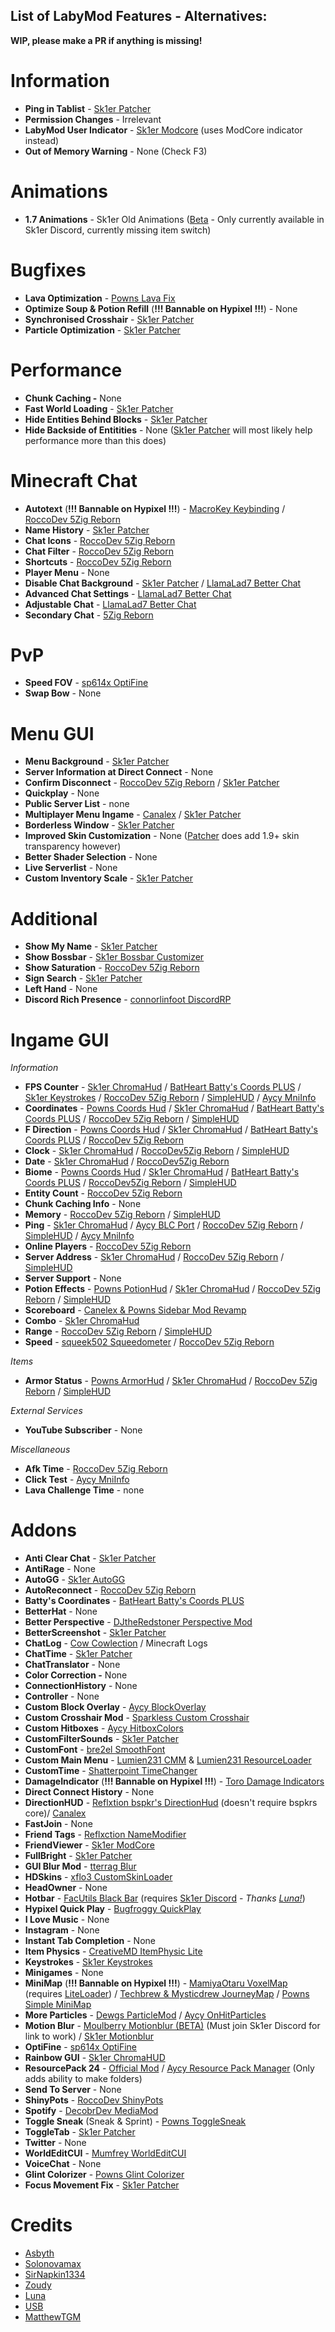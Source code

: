 
## List of LabyMod Features - Alternatives:
**WIP, please make a PR if anything is missing!**

# Information
- **Ping in Tablist** - [Sk1er Patcher](https://sk1er.club/mods/patcher)
- **Permission Changes** - Irrelevant
- **LabyMod User Indicator** - [Sk1er Modcore](https://sk1er.club/mods/modcore) (uses ModCore indicator instead)
- **Out of Memory Warning** - None (Check F3)

# Animations
- **1.7 Animations** - Sk1er Old Animations ([Beta](https://sk1er.club/beta) - Only currently available in Sk1er Discord, currently missing item switch)

# Bugfixes
- **Lava Optimization** - [Powns Lava Fix](https://download.powns.dev/lavafix189)
- **Optimize Soup & Potion Refill** (**!!! Bannable on Hypixel !!!**) - None
- **Synchronised Crosshair** - [Sk1er Patcher](https://sk1er.club/mods/patcher)
- **Particle Optimization** - [Sk1er Patcher](https://sk1er.club/mods/patcher)

# Performance
- **Chunk Caching -** None
- **Fast World Loading** - [Sk1er Patcher](https://sk1er.club/mods/patcher)
- **Hide Entities Behind Blocks** - [Sk1er Patcher](https://sk1er.club/mods/patcher)
- **Hide Backside of Entitities** - None ([Sk1er Patcher](https://sk1er.club/mods/patcher) will most likely help performance more than this does)

# Minecraft Chat
- **Autotext** (**!!! Bannable on Hypixel !!!**) - [MacroKey Keybinding](https://www.curseforge.com/minecraft/mc-mods/macrokey-keybinding/files/2659839) / [RoccoDev 5Zig Reborn](https://5zigreborn.eu/)
- **Name History** - [Sk1er Patcher](https://sk1er.club/mods/patcher)
- **Chat Icons** - [RoccoDev 5Zig Reborn](https://5zigreborn.eu/)
- **Chat Filter** - [RoccoDev 5Zig Reborn](https://5zigreborn.eu/)
- **Shortcuts** - [RoccoDev 5Zig Reborn](https://5zigreborn.eu/)
- **Player Menu** - None
- **Disable Chat Background** - [Sk1er Patcher](https://sk1er.club/mods/patcher) / [LlamaLad7 Better Chat](https://www.curseforge.com/minecraft/mc-mods/better-chat/files/3048404)
- **Advanced Chat Settings** - [LlamaLad7 Better Chat](https://www.curseforge.com/minecraft/mc-mods/better-chat/files/3048404)
- **Adjustable Chat** - [LlamaLad7 Better Chat](https://www.curseforge.com/minecraft/mc-mods/better-chat/files/3048404)
- **Secondary Chat** - [5Zig Reborn](https://5zigreborn.eu/)

# PvP
- **Speed FOV** - [sp614x OptiFine](https://optifine.net/adloadx?f=OptiFine_1.8.9_HD_U_M5.jar)
- **Swap Bow** - None

# Menu GUI
- **Menu Background** - [Sk1er Patcher](https://sk1er.club/mods/patcher)
- **Server Information at Direct Connect** - None
- **Confirm Disconnect** - [RoccoDev 5Zig Reborn](https://5zigreborn.eu/) / [Sk1er Patcher](https://sk1er.club/mods/patcher)
- **Quickplay** - None
- **Public Server List** - none
- **Multiplayer Menu Ingame** - [Canalex](https://www.youtube.com/watch?v=04EangMQd7I) / [Sk1er Patcher](https://sk1er.club/mods/patcher)
- **Borderless Window** - [Sk1er Patcher](https://sk1er.club/mods/patcher)
- **Improved Skin Customization** - None ([Patcher](https://sk1er.club/mods/patcher) does add 1.9+ skin transparency however)
- **Better Shader Selection** - None
- **Live Serverlist** - None
- **Custom Inventory Scale** - [Sk1er Patcher](https://sk1er.club/mods/patcher)

# Additional
- **Show My Name** - [Sk1er Patcher](https://sk1er.club/mods/patcher)
- **Show Bossbar** - [Sk1er Bossbar Customizer](https://sk1er.club/mods/bossbar_customizer)
- **Show Saturation** - [RoccoDev 5Zig Reborn](https://5zigreborn.eu/)
- **Sign Search** - [Sk1er Patcher](https://sk1er.club/mods/patcher)
- **Left Hand** - None
- **Discord Rich Presence** - [connorlinfoot DiscordRP](https://hypixel.net/threads/forge-1-8-9-discordrp-rich-presence-for-minecraft-hypixel.1573606/)

# Ingame GUI 

_Information_
- **FPS Counter** - [Sk1er ChromaHud](https://sk1er.club/mods/ChromaHUD) / [BatHeart Batty's Coords PLUS](https://www.curseforge.com/minecraft/mc-mods/batty-ui/files/2272073) / [Sk1er Keystrokes](https://sk1er.club/mods/keystrokesmod) / [RoccoDev 5Zig Reborn](https://5zigreborn.eu/) / [SimpleHUD](https://github.com/TGMDevelopment/SimpleHUD-Forge)  / [Aycy MniInfo](https://www.youtube.com/watch?v=9OwPMxBzQog)
- **Coordinates** - [Powns Coords Hud](https://download.powns.dev/coordsmod189) / [Sk1er ChromaHud](https://sk1er.club/mods/ChromaHUD) / [BatHeart Batty's Coords PLUS](https://www.curseforge.com/minecraft/mc-mods/batty-ui/files/2272073) / [RoccoDev 5Zig Reborn](https://5zigreborn.eu/) / [SimpleHUD](https://github.com/TGMDevelopment/SimpleHUD-Forge)
- **F Direction** - [Powns Coords Hud](https://download.powns.dev/coordsmod189) / [Sk1er ChromaHud](https://sk1er.club/mods/ChromaHUD) / [BatHeart Batty's Coords PLUS](https://www.curseforge.com/minecraft/mc-mods/batty-ui/files/2272073) / [RoccoDev 5Zig Reborn](https://5zigreborn.eu/)
- **Clock** - [Sk1er ChromaHud](https://sk1er.club/mods/ChromaHUD) / [RoccoDev5Zig Reborn](https://5zigreborn.eu/) / [SimpleHUD](https://github.com/TGMDevelopment/SimpleHUD-Forge)
- **Date** - [Sk1er ChromaHud](https://sk1er.club/mods/ChromaHUD) / [RoccoDev5Zig Reborn](https://5zigreborn.eu/)
- **Biome** - [Powns Coords Hud](https://download.powns.dev/coordsmod189) / [Sk1er ChromaHud](https://sk1er.club/mods/ChromaHUD) / [BatHeart Batty's Coords PLUS](https://www.curseforge.com/minecraft/mc-mods/batty-ui/files/2272073) / [RoccoDev5Zig Reborn](https://5zigreborn.eu/) / [SimpleHUD](https://github.com/TGMDevelopment/SimpleHUD-Forge)
- **Entity Count** - [RoccoDev 5Zig Reborn](https://5zigreborn.eu/)
- **Chunk Caching Info** - None
- **Memory** - [RoccoDev 5Zig Reborn](https://5zigreborn.eu/) / [SimpleHUD](https://github.com/TGMDevelopment/SimpleHUD-Forge)
- **Ping** - [Sk1er ChromaHud](https://sk1er.club/mods/ChromaHUD) / [Aycy BLC Port](https://www.youtube.com/watch?v=NAsefZXZbHQ) / [RoccoDev 5Zig Reborn](https://5zigreborn.eu/) / [SimpleHUD](https://github.com/TGMDevelopment/SimpleHUD-Forge) / [Aycy MniInfo](https://www.youtube.com/watch?v=9OwPMxBzQog)
- **Online Players** - [RoccoDev 5Zig Reborn](https://5zigreborn.eu/)
- **Server Address** - [Sk1er ChromaHud](https://sk1er.club/mods/ChromaHUD) / [RoccoDev 5Zig Reborn](https://5zigreborn.eu/) / [SimpleHUD](https://github.com/TGMDevelopment/SimpleHUD-Forge)
- **Server Support** - None
- **Potion Effects** - [Powns PotionHud](https://download.powns.dev/potionhud189) / [Sk1er ChromaHud](https://sk1er.club/mods/ChromaHUD) / [RoccoDev 5Zig Reborn](https://5zigreborn.eu/) / [SimpleHUD](https://github.com/TGMDevelopment/SimpleHUD-Forge)
- **Scoreboard** - [Canelex & Powns Sidebar Mod Revamp](https://www.youtube.com/watch?v=cn9VvT43yRs)
- **Combo** - [Sk1er ChromaHud](https://sk1er.club/mods/ChromaHUD)
- **Range** - [RoccoDev 5Zig Reborn](https://5zigreborn.eu/) / [SimpleHUD](https://github.com/TGMDevelopment/SimpleHUD-Forge)
- **Speed** - [squeek502 Squeedometer](https://www.curseforge.com/minecraft/mc-mods/squeedometer/files/2495576) / [RoccoDev 5Zig Reborn](https://5zigreborn.eu/)

_Items_
- **Armor Status** - [Powns ArmorHud](https://download.powns.dev/armorhud189) / [Sk1er ChromaHud](https://sk1er.club/mods/ChromaHUD) / [RoccoDev 5Zig Reborn](https://5zigreborn.eu/) / [SimpleHUD](https://github.com/TGMDevelopment/SimpleHUD-Forge)

_External Services_
- **YouTube Subscriber** - None

_Miscellaneous_
- **Afk Time** - [RoccoDev 5Zig Reborn](https://5zigreborn.eu/)
- **Click Test** -  [Aycy MniInfo](https://www.youtube.com/watch?v=9OwPMxBzQog)
- **Lava Challenge Time** - none
# Addons
- **Anti Clear Chat** - [Sk1er Patcher](https://sk1er.club/mods/patcher)
- **AntiRage** - None
- **AutoGG** - [Sk1er AutoGG](https://sk1er.club/mods/autogg)
- **AutoReconnect** - [RoccoDev 5Zig Reborn](https://5zigreborn.eu/)
- **Batty's Coordinates** - [BatHeart Batty's Coords PLUS](https://www.curseforge.com/minecraft/mc-mods/batty-ui/files/2272073) 
- **BetterHat** - None
- **Better Perspective** - [DJtheRedstoner Perspective Mod](https://github.com/DJtheRedstoner/PerspectiveModv4/releases/)
- **BetterScreenshot** - [Sk1er Patcher](https://sk1er.club/mods/patcher)
- **ChatLog** - [Cow Cowlection](https://github.com/cow-mc/Cowlection/releases/) / Minecraft Logs
- **ChatTime** - [Sk1er Patcher](https://sk1er.club/mods/patcher)
- **ChatTranslator** - None
- **Color Correction -** None
- **ConnectionHistory** - None
- **Controller** - None
- **Custom Block Overlay** - [Aycy BlockOverlay](https://hypixel.net/threads/forge-1-8-9-block-overlay-v4-0-3.1417995/)
- **Custom Crosshair Mod** - [Sparkless Custom Crosshair](https://www.curseforge.com/minecraft/mc-mods/custom-crosshair-mod/files/2304056)
- **Custom Hitboxes** - [Aycy HitboxColors](http://www.mediafire.com/file/rci3i8m09yoek7u/HitboxColors-v1.0.jar)
- **CustomFilterSounds** - [Sk1er Patcher](https://sk1er.club/mods/patcher)
- **CustomFont** - [bre2el SmoothFont](https://www.curseforge.com/minecraft/mc-mods/smooth-font/files/2568454)
- **Custom Main Menu** - [Lumien231 CMM](https://www.curseforge.com/minecraft/mc-mods/custom-main-menu/files/2280558) & [Lumien231 ResourceLoader](https://www.curseforge.com/minecraft/mc-mods/resource-loader/files/2271089)
- **CustomTime** - [Shatterpoint TimeChanger](https://github.com/shatter-point/Revamped-TimeChanger/releases)
- **DamageIndicator** (**!!! Bannable on Hypixel !!!**) - [Toro Damage Indicators](https://www.curseforge.com/minecraft/mc-mods/torohealth-damage-indicators/files/2353090)
- **Direct Connect History** - None
- **DirectionHUD** - [Reflxtion bspkr's DirectionHud](https://github.com/ReflxctionDev/bspkrsCore/releases/tag/1.24) (doesn't require bspkrs core)/ [Canalex](https://www.youtube.com/watch?v=Anwxqk2EAlE)
- **FastJoin** - None
- **Friend Tags** - [Reflxction NameModifier](https://github.com/ReflxctionDev/NameModifier/releases)
- **FriendViewer** - [Sk1er ModCore](https://sk1er.club/modcore)
- **FullBright** - [Sk1er Patcher](https://sk1er.club/mods/patcher)
- **GUI Blur Mod** - [tterrag Blur](https://www.curseforge.com/minecraft/mc-mods/blur/files/26)
- **HDSkins** - [xflo3 CustomSkinLoader](https://www.curseforge.com/minecraft/mc-mods/customskinloader/files/3106765)
- **HeadOwner** - None
- **Hotbar** - [FacUtils Black Bar](https://canary.discord.com/channels/411619823445999637/411620457754787841/794326180819107880) (requires [Sk1er Discord](https://discord.gg/sk1er) - *Thanks [Luna!](https://github.com/LunaNotdev)*)
- **Hypixel Quick Play** - [Bugfroggy QuickPlay](https://hypixel.net/threads/forge-quickplay-v2-0-3-quickly-join-games-on-the-network.1317410/)
- **I Love Music** - None
- **Instagram** - None
- **Instant Tab Completion** - None
- **Item Physics** - [CreativeMD ItemPhysic Lite](https://www.curseforge.com/minecraft/mc-mods/itemphysic-lite/files/2439695)
- **Keystrokes** - [Sk1er Keystrokes](https://sk1er.club/mods/keystrokesmod)
- **Minigames** - None
- **MiniMap** (**!!! Bannable on Hypixel !!!**) - [MamiyaOtaru VoxelMap](https://www.curseforge.com/minecraft/mc-mods/voxelmap/files/2460202) (requires [LiteLoader](http://www.liteloader.com/download#snapshot_1890)) / [Techbrew & Mysticdrew JourneyMap](https://www.curseforge.com/minecraft/mc-mods/journeymap/files/2311867) / [Powns Simple MiniMap](https://github.com/pownsgg/MiniMap)
- **More Particles** - [Dewgs ParticleMod](https://www.mediafire.com/file/z42f9gzegatz9cq/%255B1.8.9%255DParticleMod-1.02.jar/file) / [Aycy OnHitParticles](](https://www.youtube.com/watch?v=OQZFWrrEcYM))
- **Motion Blur** - [Moulberry Motionblur (BETA)](https://cdn.discordapp.com/attachments/733903046681034813/806188815286665226/MbMotionblur-1.0-REL-Fixed.jar) (Must join Sk1er Discord for link to work) / [Sk1er Motionblur](https://sk1er.club/mods/motionblurmod)
- **OptiFine** - [sp614x OptiFine](https://optifine.net/adloadx?f=OptiFine_1.8.9_HD_U_M5.jar)
- **Rainbow GUI** - [Sk1er ChromaHUD](https://sk1er.club/mods/ChromaHUD)
- **ResourcePack 24** - [Official Mod](https://resourcepacks24.de/texturepack-mod) / [Aycy Resource Pack Manager](https://www.youtube.com/watch?v=OQZFWrrEcYM) (Only adds ability to make folders)
- **Send To Server** - None
- **ShinyPots** - [RoccoDev ShinyPots](https://github.com/RoccoDev/ShinyPots-1.8/releases/tag/1.5)
- **Spotify** - [DecobrDev MediaMod](https://www.curseforge.com/minecraft/mc-mods/mediamod/files/2797563)
- **Toggle Sneak** (Sneak & Sprint) - [Powns ToggleSneak](https://download.powns.dev/togglesneak189)
- **ToggleTab** - [Sk1er Patcher](https://sk1er.club/mods/patcher)
- **Twitter** - None
- **WorldEditCUI** - [Mumfrey WorldEditCUI](https://www.curseforge.com/minecraft/mc-mods/worldeditcui/files/2352911)
- **VoiceChat** - None
- **Glint Colorizer** - [Powns Glint Colorizer](https://download.powns.dev/glintcolorizer189)
- **Focus Movement Fix** - [Sk1er Patcher](https://sk1er.llc/mods/patcher)

# Credits
- [Asbyth](https://github.com/asbyth)
- [Solonovamax](https://github.com/solonovamax)
- [SirNapkin1334](https://github.com/sirnapkin1334)
- [Zoudy](https://github.com/zoudywastaken)
- [Luna](https://github.com/lunanotdev)
- [USB](https://github.com/U5B)
- [MatthewTGM](https://github.com/MatthewTGM)
